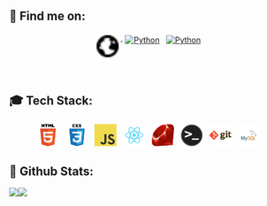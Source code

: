 <!---
<p align="center">  <img src="https://media4.giphy.com/media/xUA7bdpLxQhsSQdyog/giphy.gif?raw=true" alt="Sublime's custom image"/></p>
--->
## 🔭 Find me on:


<p align="center">
 <a href="https://www.michaelbeamer.de/" target="_blank" rel="noopener noreferrer"> <img src="https://raw.githubusercontent.com/iconic/open-iconic/master/svg/globe.svg" alt="Python" height="40" style="vertical-align:top; margin:4px"> </a>
 <a href="https://www.linkedin.com/in/michael-beamer/" target="_blank" rel="noopener noreferrer"> <img src="https://cdn.jsdelivr.net/npm/simple-icons@v3/icons/linkedin.svg" alt="Python" height="40" style="vertical-align:top; margin:4px"></a>
 <a href="mailto:beamermichael@gmail.com"> <img src="https://cdn.jsdelivr.net/npm/simple-icons@v3/icons/gmail.svg" alt="Python" height="40" style="vertical-align:top; margin:4px"></a>
</p>

<br />

## 🎓 Tech Stack:
<p align="center">
<img src="https://raw.githubusercontent.com/github/explore/80688e429a7d4ef2fca1e82350fe8e3517d3494d/topics/html/html.png" alt="html" height="40" style="vertical-align:top; margin:4px">
<img src="https://raw.githubusercontent.com/github/explore/80688e429a7d4ef2fca1e82350fe8e3517d3494d/topics/css/css.png" alt="css" height="40" style="vertical-align:top; margin:4px">
<img src="https://raw.githubusercontent.com/github/explore/80688e429a7d4ef2fca1e82350fe8e3517d3494d/topics/javascript/javascript.png" alt="Javascript" height="40" style="vertical-align:top; margin:4px">
<img src="https://raw.githubusercontent.com/github/explore/80688e429a7d4ef2fca1e82350fe8e3517d3494d/topics/react/react.png" alt="React" height="40" style="vertical-align:top; margin:4px">
<img src="https://raw.githubusercontent.com/github/explore/80688e429a7d4ef2fca1e82350fe8e3517d3494d/topics/ruby/ruby.png" alt="ruby" height="40" style="vertical-align:top; margin:4px">

 
<img src="https://raw.githubusercontent.com/github/explore/80688e429a7d4ef2fca1e82350fe8e3517d3494d/topics/terminal/terminal.png" alt="terminal" height="40" style="vertical-align:top; margin:4px"> 
<img src="https://raw.githubusercontent.com/github/explore/80688e429a7d4ef2fca1e82350fe8e3517d3494d/topics/git/git.png" alt="git" height="40" style="vertical-align:top; margin:4px">
<img src="https://raw.githubusercontent.com/github/explore/80688e429a7d4ef2fca1e82350fe8e3517d3494d/topics/mysql/mysql.png" alt="mysql" height="40" style="vertical-align:top; margin:4px">





  
## 🎡 Github Stats:
<div>
 <a href="https://readme-stats-cfgj2cxdy.vercel.app/api?username=MrBeamer&count_private=true&show_icons=true&theme=react">
  <img  align="left" src="https://readme-stats-cfgj2cxdy.vercel.app/api?username=MrBeamer&count_private=true&show_icons=true&theme=react" />
</a>
<a href="https://readme-stats-cfgj2cxdy.vercel.app/api/top-langs/?username=MrBeamer&hide=ruby&theme=react">
  <img align="left" src="https://readme-stats-cfgj2cxdy.vercel.app/api/top-langs/?username=MrBeamer&hide=php&theme=react" />
</a> 
 </div>

